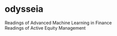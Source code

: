 # odysseia
Readings of Advanced Machine Learning in Finance  
Readings of Active Equity Management  
